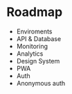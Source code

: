 # Roadmap

- Enviroments
- API & Database
- Monitoring
- Analytics
- Design System
- PWA
- Auth
- Anonymous auth
